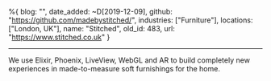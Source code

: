 %{
  blog: "",
  date_added: ~D[2019-12-09],
  github: "https://github.com/madebystitched/",
  industries: ["Furniture"],
  locations: ["London, UK"],
  name: "Stitched",
  old_id: 483,
  url: "https://www.stitched.co.uk"
}

---

We use Elixir, Phoenix, LiveView, WebGL and AR to build completely new experiences in made-to-measure soft furnishings for the home.
